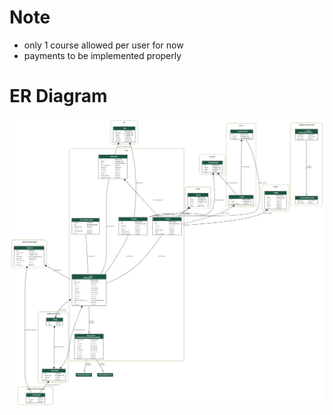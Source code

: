 # Note

- only 1 course allowed per user for now  
- payments to be implemented properly

# ER Diagram


![alt text](graphviz.png)